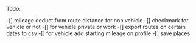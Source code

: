 Todo:

-[] mileage deduct from route distance for non vehicle
-[] checkmark for vehicle or not
-[] for vehicle private or work
-[] export routes on certain dates to csv
-[] for vehicle add starting mileage on profile
-[] save places

